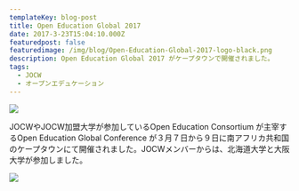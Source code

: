 ```yaml
---
templateKey: blog-post
title: Open Education Global 2017
date: 2017-3-23T15:04:10.000Z
featuredpost: false
featuredimage: /img/blog/Open-Education-Global-2017-logo-black.png
description: Open Education Global 2017 がケープタウンで開催されました。
tags:
  - JOCW
  - オープンエデュケーション
---
```

![](/img/blog/2017oeglobal-jocw-6.jpg)

JOCWやJOCW加盟大学が参加しているOpen Education Consortium が主宰するOpen Education Global Conference が３月７日から９日に南アフリカ共和国のケープタウンにて開催されました。JOCWメンバーからは、北海道大学と大阪大学が参加しました。

![](/img/blog/2017oeglobal-jocw-1.jpg)

